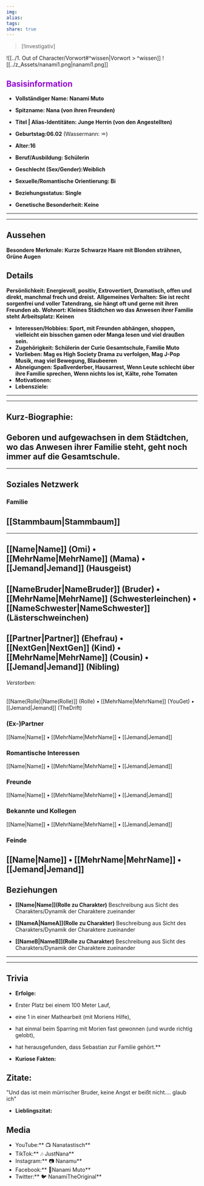 ```yaml
---
img: 
alias: 
tags: 
share: true
---
```


> [!investigativ]

![[../1. Out of Character/Vorwort#^wissen|Vorwort > ^wissen]]
![[../z_Assets/nanami1.png|nanami1.png]]
## <font color="#9400D3"> Basisinformation</font>
- **Vollständiger Name: Nanami Muto**
- **Spitzname: Nana (von ihren Freunden)**
- **Titel | Alias-Identitäten: Junge Herrin (von den Angestellten)**
- **Geburtstag:06.02** (Wassermann: ♒)
- **Alter:16**
- **Beruf/Ausbildung: Schülerin**

- **Geschlecht (Sex/Gender):Weiblich**
- **Sexuelle/Romantische Orientierung: Bi**
- **Beziehungsstatus: Single** 
- **Genetische Besonderheit: Keine**
---
---
## Aussehen
**Besondere Merkmale: Kurze Schwarze Haare mit Blonden strähnen, Grüne Augen** 

## Details
**Persönlichkeit: Energievoll, positiv, Extrovertiert, Dramatisch, offen und direkt, manchmal frech und dreist.**
**Allgemeines Verhalten: Sie ist recht sorgenfrei und voller Tatendrang, sie hängt oft und gerne mit ihren Freunden ab.** 
**Wohnort: Kleines Städtchen wo das Anwesen ihrer Familie steht**
**Arbeitsplatz: Keinen**
- **Interessen/Hobbies: Sport, mit Freunden abhängen, shoppen, vielleicht ein bisschen gamen oder Manga lesen und viel draußen sein.**
- **Zugehörigkeit: Schülerin der Curie Gesamtschule, Familie Muto**
- **Vorlieben: Mag es High Society Drama zu verfolgen, Mag J-Pop Musik, mag viel Bewegung, Blaubeeren**
- **Abneigungen: Spaßverderber, Hausarrest, Wenn Leute schlecht über ihre Familie sprechen, Wenn nichts los ist, Kälte, rohe Tomaten**
- **Motivationen:** 
- **Lebensziele:** 
---
---
## Kurz-Biographie: 
 Geboren und aufgewachsen in dem Städtchen, wo das Anwesen ihrer Familie steht, geht noch immer auf die Gesamtschule.
---
---
## Soziales Netzwerk
### Familie
 [[Stammbaum|Stammbaum]]
---
---
 [[Name|Name]] (Omi) • [[MehrName|MehrName]] (Mama) • [[Jemand|Jemand]] (Hausgeist)
---
 [[NameBruder|NameBruder]] (Bruder) • [[MehrName|MehrName]] (Schwesterleinchen) • [[NameSchwester|NameSchwester]] (Lästerschweinchen)
---
 [[Partner|Partner]] (Ehefrau) • [[NextGen|NextGen]] (Kind) • [[MehrName|MehrName]] (Cousin) • [[Jemand|Jemand]] (Nibling)
---
###### Verstorben:
[[Name(Rolle)|Name(Rolle)]] (Rolle) • [[MehrName|MehrName]] (YouGet) • [[Jemand|Jemand]] (TheDrift)
### (Ex-)Partner
[[Name|Name]] • [[MehrName|MehrName]] • [[Jemand|Jemand]]
### Romantische Interessen
[[Name|Name]] • [[MehrName|MehrName]] • [[Jemand|Jemand]]
### Freunde
[[Name|Name]] • [[MehrName|MehrName]] • [[Jemand|Jemand]]
### Bekannte und Kollegen
[[Name|Name]] • [[MehrName|MehrName]] • [[Jemand|Jemand]]
### Feinde
 [[Name|Name]] • [[MehrName|MehrName]] • [[Jemand|Jemand]]
---
## Beziehungen
- **[[Name|Name]](Rolle zu Charakter)** 
Beschreibung aus Sicht des Charakters/Dynamik der Charaktere zueinander
 
- **[[NameA|NameA]](Rolle zu Charakter)**
Beschreibung aus Sicht des Charakters/Dynamik der Charaktere zueinander

- **[[NameB|NameB]](Rolle zu Charakter)**
Beschreibung aus Sicht des Charakters/Dynamik der Charaktere zueinander

---
---
## Trivia
- **Erfolge:**
 - Erster Platz bei einem 100 Meter Lauf,
 - eine 1 in einer Mathearbeit (mit Moriens Hilfe), 
 - hat einmal beim Sparring mit Morien fast gewonnen (und wurde richtig gelobt),
 - hat herausgefunden, dass Sebastian zur Familie gehört.**

- **Kuriose Fakten:**
## Zitate: 
"Und das ist mein mürrischer Bruder, keine Angst er beißt nicht.... glaub ich"
- **Lieblingszitat:**
## Media
- YouTube:** 📺 Nanatastisch**
- TikTok:** 🎶 JustNana**
- Instagram:** 📷 Nanamu**
- Facebook:** 📘Nanami Muto**
- Twitter:** 🐦 NanamiTheOriginal**
